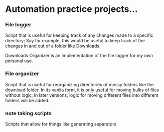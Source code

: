 # Automation practice projects...

### File logger
Script that is useful for keeping track of any changes made to a specific directory;
Say for example, this would be useful to keep track of the changes in and out of a folder like Downloads.

Downloads Organizer is an implementation of the file logger for my own personal use.


### File organizer
Script that is useful for reorganizing directories of messy folders like the download folder.
In its vanila form, it is only useful for moving bulks of files without logic;
In later versions, logic for moving different files into different folders will be added.

### note taking scripts
Scripts that allow for things like generating separators.
